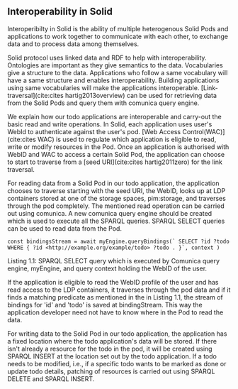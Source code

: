 ## Interoperability in Solid

Interoperibilty in Solid is the ability of multiple heterogenous Solid Pods and applications to work together to communicate with each other, to exchange data and to process data among themselves.

Solid protocol uses linked data and RDF to help with interoperability.  Ontologies are important as they give semantics to the data. Vocabularies give a structure to the data. Applications who follow a same vocabulary will have a same structure and enables interoperability. Building applications using same vocabularies will make the applications interoperable. [Link-traversal](cite:cites hartig2013overview) can be used for retrieving data from the Solid Pods and query them with comunica query engine. 

We explain how our todo applications are interoperable and carry-out the basic read and write operations. In Solid, each application uses user's WebId to authenticate against the user's pod. [Web Access Control(WAC)](cite:cites WAC) is used to regulate which application is eligible to read, write or modify resources in the Pod. Once an application is authorised with WebID and WAC to access a certain Solid Pod, the application can choose to start to traverse from a [seed URI](cite:cites hartig2011zero) for the link traversal. 

For reading data from a Solid Pod in our todo application, the application chooses to traverse starting with the seed URI, the WebID, looks up at LDP containers stored at one of the storage spaces, pim:storage, and traverses through the pod completely. The mentioned read operation can be carried out using comunica. A new comunica query engine should be created which is used to execute all the SPARQL queries. SPARQL SELECT queries can be used to read data from the Pod. 

```const bindingsStream = await myEngine.queryBindings(`
        SELECT ?id ?todo WHERE {
         ?id <http://example.org/example/todo> ?todo .
        }`, context
    )```

Listing 1.1:  SPARQL SELECT query which is executed by Comunica query engine, myEngine, and query context holding the WebID of the user. 

If the application is eligible to read the WebID profile of the user and has read access to the LDP containers, it traverses through the pod data and if it finds a matching predicate as mentioned in the in Listing 1.1, the stream of bindings for 'id' and 'todo' is saved at bindingStream. This way the application developer need not have to know where in the Pod to read the data. 

For writing data to the Solid Pod in our todo application, the application has a fixed location where the todo application's data will be stored. If there isn't already a resource for the todo in the pod, it will be created using SPARQL INSERT at the location set out by the todo application. If a todo needs to be modified, i.e., if a specific todo wants to be marked as done or update todo details, patching of resources is carried out using SPARQL DELETE and SPARQL INSERT. 

